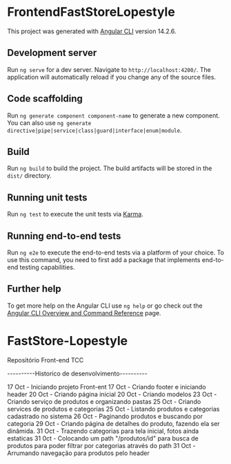 # FrontendFastStoreLopestyle

This project was generated with [Angular CLI](https://github.com/angular/angular-cli) version 14.2.6.

## Development server

Run `ng serve` for a dev server. Navigate to `http://localhost:4200/`. The application will automatically reload if you change any of the source files.

## Code scaffolding

Run `ng generate component component-name` to generate a new component. You can also use `ng generate directive|pipe|service|class|guard|interface|enum|module`.

## Build

Run `ng build` to build the project. The build artifacts will be stored in the `dist/` directory.

## Running unit tests

Run `ng test` to execute the unit tests via [Karma](https://karma-runner.github.io).

## Running end-to-end tests

Run `ng e2e` to execute the end-to-end tests via a platform of your choice. To use this command, you need to first add a package that implements end-to-end testing capabilities.

## Further help

To get more help on the Angular CLI use `ng help` or go check out the [Angular CLI Overview and Command Reference](https://angular.io/cli) page.

# FastStore-Lopestyle
Repositório Front-end TCC

----------Historico de desenvolvimento----------

17 Oct - Iniciando projeto Front-ent
17 Oct - Criando footer e iniciando header
20 Oct - Criando página inicial
20 Oct - Criando modelos
23 Oct - Criando serviço de produtos e organizando pastas
25 Oct - Criando services de produtos e categorias
25 Oct - Listando produtos e categorias cadastrado no sistema
26 Oct - Paginando produtos e buscando por categoria
29 Oct - Criando página de detalhes do produto, fazendo ela ser dinâmida.
31 Oct - Trazendo categorias para tela inicial, fotos ainda estaticas
31 0ct - Colocando um path "/produtos/id" para busca de produtos para poder filtrar por categorias através do path
31 Oct - Arrumando navegação para produtos pelo header

